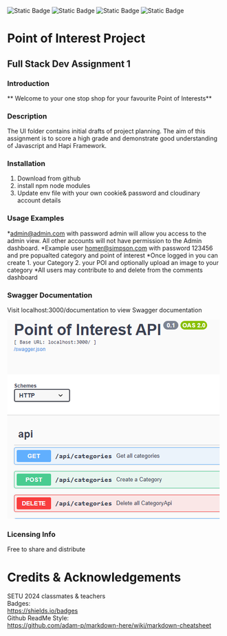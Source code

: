 
![Static Badge](https://img.shields.io/badge/Noemi_Lovei-pink)
![Static Badge](https://img.shields.io/badge/Software_Student-SETU_2024-blue)
![Static Badge](https://img.shields.io/badge/Full_Stack_Assignment_One-2025-red)
![Static Badge](https://img.shields.io/badge/Javascript-yellow)

# Point of Interest Project
## Full Stack Dev Assignment 1

### Introduction
** Welcome to your one stop shop for your favourite Point of Interests**

### Description
The UI folder contains initial drafts of project planning. 
The aim of this assignment is to score a high grade and demonstrate good understanding of Javascript and Hapi Framework.

### Installation
1. Download from github
2. install npm node modules
3. Update env file with your own cookie& password and cloudinary account details

### Usage Examples
*admin@admin.com with password admin will allow you access to the admin view. All other accounts will not have permission to the Admin dashboard.
*Example user homer@simpson.com with password 123456 and pre popualted category and point of interest
*Once logged in you can create 1. your Category 2. your POI and optionally upload an image to your category
*All users may contribute to and delete from the comments dashboard


### Swagger Documentation
Visit localhost:3000/documentation to view Swagger documentation

![Screenshot of Swagger Documenation.](public/images/swagger.png)

### Licensing Info
Free to share and distribute 

# Credits & Acknowledgements 
SETU 2024 classmates & teachers <br> 
Badges:<br> 
https://shields.io/badges <br> 
Github ReadMe Style:<br> 
https://github.com/adam-p/markdown-here/wiki/markdown-cheatsheet <br> 